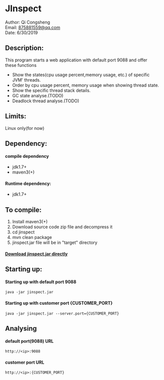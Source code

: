 # JInspect

Author: Qi Congsheng <br>
Email: 875881559@qq.com <br>
Date: 6/30/2019

## Description: 
This program starts a web application with default port 9088 and offer these functions
* Show the states(cpu usage percent,memory usage, etc.) of specific JVM' threads.
* Order by cpu usage percent, memory usage when showing thread state.
* Show the specific thread stack details.
* GC state analyse.(TODO)
* Deadlock thread analyse.(TODO)

## Limits:
Linux only(for now)

## Dependency:
#### compile dependency
* jdk1.7+
* maven3(+)<br>
#### Runtime dependency:
* jdk1.7+

## To compile:
1. Install maven3(+)
2. Download source code zip file and decompress it
3. cd jinspect
4. mvn clean package
5. jinspect.jar file will be in "target" directory
#### [Download jinspect.jar directly](https://raw.githubusercontent.com/qicongsheng/warehouse/master/jinspect/jinspect.jar)


## Starting up:
#### Starting up with default port 9088
```
java -jar jinspect.jar 
```
#### Starting up with customer port {CUSTOMER_PORT}
```
java -jar jinspect.jar --server.port={CUSTOMER_PORT}
```

## Analysing
#### default port(9088) URL
```
http://<ip>:9088
```
#### customer port URL
```
http://<ip>:{CUSTOMER_PORT}
```

